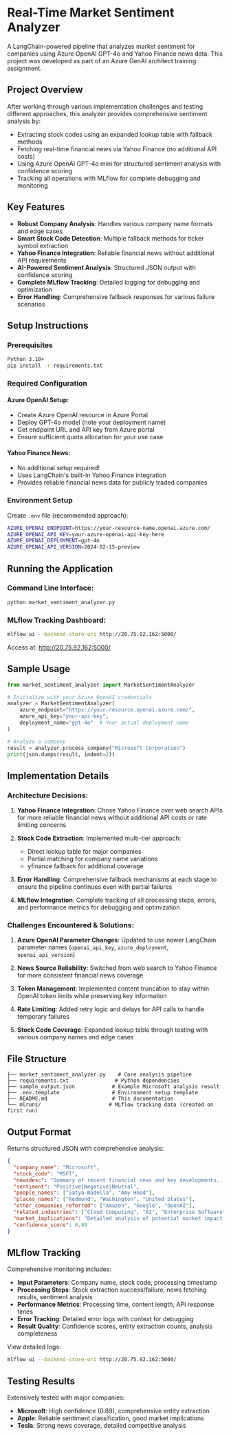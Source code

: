 # Real-Time Market Sentiment Analyzer

A LangChain-powered pipeline that analyzes market sentiment for companies using Azure OpenAI GPT-4o and Yahoo Finance news data. This project was developed as part of an Azure GenAI architect training assignment.

## Project Overview

After working through various implementation challenges and testing different approaches, this analyzer provides comprehensive sentiment analysis by:
- Extracting stock codes using an expanded lookup table with fallback methods
- Fetching real-time financial news via Yahoo Finance (no additional API costs)
- Using Azure OpenAI GPT-4o mini for structured sentiment analysis with confidence scoring
- Tracking all operations with MLflow for complete debugging and monitoring

## Key Features

- **Robust Company Analysis**: Handles various company name formats and edge cases
- **Smart Stock Code Detection**: Multiple fallback methods for ticker symbol extraction  
- **Yahoo Finance Integration**: Reliable financial news without additional API requirements
- **AI-Powered Sentiment Analysis**: Structured JSON output with confidence scoring
- **Complete MLflow Tracking**: Detailed logging for debugging and optimization
- **Error Handling**: Comprehensive fallback responses for various failure scenarios

## Setup Instructions

### Prerequisites
```bash
Python 3.10+
pip install -r requirements.txt
```
### Required Configuration

#### Azure OpenAI Setup:
- Create Azure OpenAI resource in Azure Portal
- Deploy GPT-4o model (note your deployment name)
- Get endpoint URL and API key from Azure portal
- Ensure sufficient quota allocation for your use case

#### Yahoo Finance News:
- No additional setup required!
- Uses LangChain's built-in Yahoo Finance integration
- Provides reliable financial news data for publicly traded companies

### Environment Setup

Create `.env` file (recommended approach):
```bash
AZURE_OPENAI_ENDPOINT=https://your-resource-name.openai.azure.com/
AZURE_OPENAI_API_KEY=your-azure-openai-api-key-here
AZURE_OPENAI_DEPLOYMENT=gpt-4o
AZURE_OPENAI_API_VERSION=2024-02-15-preview
```
## Running the Application

### Command Line Interface:
```bash
python market_sentiment_analyzer.py
```

### MLflow Tracking Dashboard:
```bash
mlflow ui --backend-store-uri http://20.75.92.162:5000/
```
Access at: http://20.75.92.162:5000/

## Sample Usage

```python
from market_sentiment_analyzer import MarketSentimentAnalyzer

# Initialize with your Azure OpenAI credentials
analyzer = MarketSentimentAnalyzer(
    azure_endpoint="https://your-resource.openai.azure.com/",
    azure_api_key="your-api-key",
    deployment_name="gpt-4o"  # Your actual deployment name
)

# Analyze a company
result = analyzer.process_company("Microsoft Corporation")
print(json.dumps(result, indent=2))
```

## Implementation Details

### Architecture Decisions:

1. **Yahoo Finance Integration**: Chose Yahoo Finance over web search APIs for more reliable financial news without additional API costs or rate limiting concerns

2. **Stock Code Extraction**: Implemented multi-tier approach:
   - Direct lookup table for major companies
   - Partial matching for company name variations  
   - yfinance fallback for additional coverage

3. **Error Handling**: Comprehensive fallback mechanisms at each stage to ensure the pipeline continues even with partial failures

4. **MLflow Integration**: Complete tracking of all processing steps, errors, and performance metrics for debugging and optimization

### Challenges Encountered & Solutions:

1. **Azure OpenAI Parameter Changes**: Updated to use newer LangChain parameter names (`openai_api_key`, `azure_deployment`, `openai_api_version`)

2. **News Source Reliability**: Switched from web search to Yahoo Finance for more consistent financial news coverage

3. **Token Management**: Implemented content truncation to stay within OpenAI token limits while preserving key information

4. **Rate Limiting**: Added retry logic and delays for API calls to handle temporary failures

5. **Stock Code Coverage**: Expanded lookup table through testing with various company names and edge cases

## File Structure

```
├── market_sentiment_analyzer.py    # Core analysis pipeline
├── requirements.txt               # Python dependencies
├── sample_output.json            # Example Microsoft analysis result
├── .env.template                 # Environment setup template
├── README.md                     # This documentation
└── mlruns/                      # MLflow tracking data (created on first run)
```

## Output Format

Returns structured JSON with comprehensive analysis:

```json
{
  "company_name": "Microsoft",
  "stock_code": "MSFT", 
  "newsdesc": "Summary of recent financial news and key developments...",
  "sentiment": "Positive|Negative|Neutral",
  "people_names": ["Satya Nadella", "Amy Hood"],
  "places_names": ["Redmond", "Washington", "United States"],
  "other_companies_referred": ["Amazon", "Google", "OpenAI"],
  "related_industries": ["Cloud Computing", "AI", "Enterprise Software"],
  "market_implications": "Detailed analysis of potential market impact...",
  "confidence_score": 0.89
}
```

## MLflow Tracking

Comprehensive monitoring includes:
- **Input Parameters**: Company name, stock code, processing timestamp
- **Processing Steps**: Stock extraction success/failure, news fetching results, sentiment analysis
- **Performance Metrics**: Processing time, content length, API response times
- **Error Tracking**: Detailed error logs with context for debugging
- **Result Quality**: Confidence scores, entity extraction counts, analysis completeness

View detailed logs:
```bash
mlflow ui --backend-store-uri http://20.75.92.162:5000/
```

## Testing Results

Extensively tested with major companies:
- **Microsoft**: High confidence (0.89), comprehensive entity extraction
- **Apple**: Reliable sentiment classification, good market implications
- **Tesla**: Strong news coverage, detailed competitive analysis
